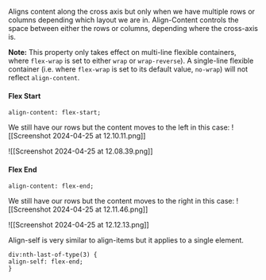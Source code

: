 Aligns content along the cross axis but only when we have multiple rows or columns depending which layout we are in. Align-Content controls the space between either the rows or columns, depending where the cross-axis is.

**Note:** This property only takes effect on multi-line flexible containers, where `flex-wrap` is set to either `wrap` or `wrap-reverse`). A single-line flexible container (i.e. where `flex-wrap` is set to its default value, `no-wrap`) will not reflect `align-content`.
#### Flex Start
`align-content: flex-start;`

We still have our rows but the content moves to the left in this case:
![[Screenshot 2024-04-25 at 12.10.11.png]]


![[Screenshot 2024-04-25 at 12.08.39.png]]


#### Flex End
`align-content: flex-end;`

We still have our rows but the content moves to the right in this case:
![[Screenshot 2024-04-25 at 12.11.46.png]]

![[Screenshot 2024-04-25 at 12.12.13.png]]



Align-self is very similar to align-items but it applies to a single element. 

```
div:nth-last-of-type(3) {
align-self: flex-end;
}
```
